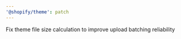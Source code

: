 ```yaml
---
'@shopify/theme': patch
---
```


Fix theme file size calculation to improve upload batching reliability
